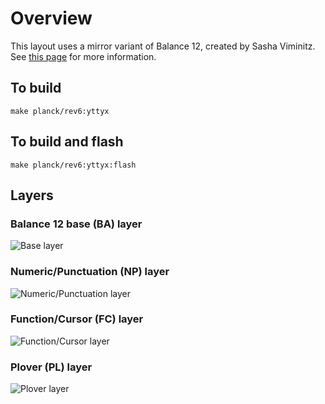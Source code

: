 # Overview

This layout uses a mirror variant of Balance 12, created by Sasha Viminitz. See [this page](https://mathematicalmulticore.wordpress.com/the-keyboard-layout-project/) 
for more information.

## To build

```
make planck/rev6:yttyx
```

## To build and flash

```
make planck/rev6:yttyx:flash
```

## Layers

### Balance 12 base (BA) layer
![Base layer](https://i.imgur.com/I0TkIHT.png)

### Numeric/Punctuation (NP) layer
![Numeric/Punctuation layer](https://i.imgur.com/GgZ0PCq.png)

### Function/Cursor (FC) layer
![Function/Cursor layer](https://i.imgur.com/zcVID2d.png)

### Plover (PL) layer
![Plover layer](https://i.imgur.com/RikOGXe.png)
